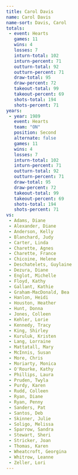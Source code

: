```yaml
---
title: Carol Davis
name: Carol Davis
name-sort: Davis, Carol
totals:
 - event: Hearts
   games: 11
   wins: 4
   losses: 7
   inturn-total: 102
   inturn-percent: 71
   outturn-total: 92
   outturn-percent: 71
   draw-total: 95
   draw-percent: 72
   takeout-total: 99
   takeout-percent: 69
   shots-total: 194
   shots-percent: 71
years:
 - year: 1989
   event: Hearts
   team: "ON"
   position: Second
   alternate: false
   games: 11
   wins: 4
   losses: 7
   inturn-total: 102
   inturn-percent: 71
   outturn-total: 92
   outturn-percent: 71
   draw-total: 95
   draw-percent: 72
   takeout-total: 99
   takeout-percent: 69
   shots-total: 194
   shots-percent: 71
vs:
 - Adams, Diane
 - Alexander, Diane
 - Anderson, Kelly
 - Blanchard, Judy
 - Carter, Linda
 - Charette, Agnes
 - Charette, France
 - Chicoine, Helene
 - Deschatelets, Guylaine
 - Dezura, Diane
 - Englot, Michelle
 - Floyd, Kathy
 - Gallant, Kathie
 - Graham-MacDonald, Bea
 - Hanlon, Heidi
 - Houston, Heather
 - Hunt, Donna
 - Jones, Colleen
 - Kehler, Lorie
 - Kennedy, Tracy
 - King, Shirley
 - Kuruluk, Kristen
 - Lang, Lorraine
 - Mattatall, Mary
 - McInnis, Susan
 - More, Chris
 - Moriarty, Monica
 - O'Rourke, Kathy
 - Phillips, Laura
 - Pruden, Twyla
 - Purdy, Karen
 - Rudd, Colleen
 - Ryan, Diane
 - Ryan, Penny
 - Sanders, Pat
 - Santos, Deb
 - Skinner, Julie
 - Soligo, Melissa
 - Sparrow, Sandra
 - Stewart, Sheri
 - Stricker, Joan
 - Thomas, Karen
 - Wheatcroft, Georgina
 - Whitrow, Leanne
 - Zeller, Lori
---
```

